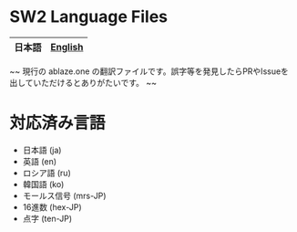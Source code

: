 # SW2 Language Files

<table>
    <thead>
        <tr>
            <th style="text-align:center">
                <a>日本語</a>
            </th>
            <th style="text-align:center">
                <a href="README.en.md">English</a>
            </th>
        </tr>
    </thead>
</table>

~~ 現行の ablaze.one の翻訳ファイルです。誤字等を発見したらPRやIssueを出していただけるとありがたいです。 ~~

# 対応済み言語

- 日本語 (ja)
- 英語 (en)
- ロシア語 (ru)
- 韓国語 (ko)
- モールス信号 (mrs-JP)
- 16進数 (hex-JP)
- 点字 (ten-JP)
